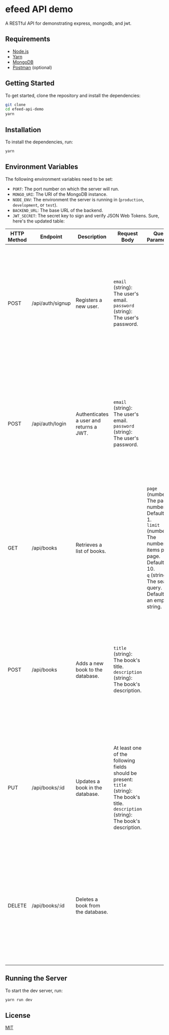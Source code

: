 # efeed API demo

A RESTful API for demonstrating express, mongodb, and jwt.

## Requirements

-   [Node.js](https://nodejs.org/en/)
-   [Yarn](https://yarnpkg.com/en/)
-   [MongoDB](https://www.mongodb.com/)
-   [Postman](https://www.getpostman.com/) (optional)

## Getting Started

To get started, clone the repository and install the dependencies:

```bash
git clone
cd efeed-api-demo
yarn
```

## Installation

To install the dependencies, run:

```bash
yarn
```

## Environment Variables

The following environment variables need to be set:

-   `PORT`: The port number on which the server will run.
-   `MONGO_URI`: The URI of the MongoDB instance.
-   `NODE_ENV`: The environment the server is running in (`production`, `development`, or `test`).
-   `BACKEND_URL`: The base URL of the backend.
-   `JWT_SECRET`: The secret key to sign and verify JSON Web Tokens.
    Sure, here's the updated table:

| HTTP Method | Endpoint         | Description                             | Request Body                                                                                                                                      | Query Parameters                                                                                                                                                                    | Response                                                                                                                                                                        |
| ----------- | ---------------- | --------------------------------------- | ------------------------------------------------------------------------------------------------------------------------------------------------- | ----------------------------------------------------------------------------------------------------------------------------------------------------------------------------------- | ------------------------------------------------------------------------------------------------------------------------------------------------------------------------------- |
| POST        | /api/auth/signup | Registers a new user.                   | `email` (string): The user's email.<br>`password` (string): The user's password.                                                                  |                                                                                                                                                                                     | `ok` (boolean): Whether the operation was successful.<br>`data` (object): An object containing:<br> `msg` (string): A message indicating the operation was successful.          |
| POST        | /api/auth/login  | Authenticates a user and returns a JWT. | `email` (string): The user's email.<br>`password` (string): The user's password.                                                                  |                                                                                                                                                                                     | `ok` (boolean): Whether the operation was successful.<br>`data` (object): An object containing:<br> `user` (object): The user object.<br> `token` (string): The JSON Web Token. |
| GET         | /api/books       | Retrieves a list of books.              |                                                                                                                                                   | `page` (number): The page number. Defaults to 1.<br>`limit` (number): The number of items per page. Defaults to 10.<br>`q` (string): The search query. Defaults to an empty string. | `ok` (boolean): Whether the operation was successful.<br>`data` (array): Contains the paginated list of books.                                                                  |
| POST        | /api/books       | Adds a new book to the database.        | `title` (string): The book's title.<br>`description` (string): The book's description.                                                            |                                                                                                                                                                                     | `ok` (boolean): Whether the operation was successful.<br>`data` (object): An object containing:<br> `msg` (string): A message indicating the operation was successful.          |
| PUT         | /api/books/:id   | Updates a book in the database.         | At least one of the following fields should be present:<br>`title` (string): The book's title.<br>`description` (string): The book's description. |                                                                                                                                                                                     | `ok` (boolean): Whether the operation was successful.<br>`data` (object): An object containing:<br> `msg` (string): A message indicating the operation was successful.          |
| DELETE      | /api/books/:id   | Deletes a book from the database.       |                                                                                                                                                   |                                                                                                                                                                                     | `ok` (boolean): Whether the operation was successful.<br>`data` (object): An object containing:<br> `msg` (string): A message indicating the operation was successful.          |

## Running the Server

To start the dev server, run:

```bash
yarn run dev
```

## License

[MIT](LICENSE)
